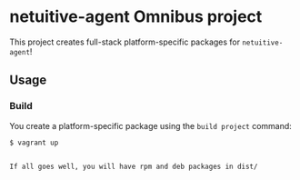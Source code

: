 netuitive-agent Omnibus project
===============================
This project creates full-stack platform-specific packages for
`netuitive-agent`!


Usage
-----
### Build

You create a platform-specific package using the `build project` command:

```shell
$ vagrant up


If all goes well, you will have rpm and deb packages in dist/

